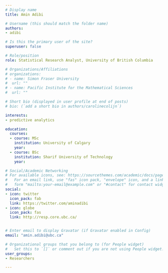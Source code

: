 ```yaml
---
# Display name
title: Amin Adibi

# Username (this should match the folder name)
authors:
- adibi

# Is this the primary user of the site?
superuser: false

# Role/position
role: Statistical Research Analyst, University of British Columbia

# Organizations/Affiliations
# organizations:
# - name: Simon Fraser University
#  url: ""
# - name: Pacific Institute for the Mathematical Sciences
#  url: ""

# Short bio (displayed in user profile at end of posts)
# bio: (`add a short bio in authors/carolinecolijn`)

interests:
- predictive analytics

education:
  courses:
  - course: MSc
    institution: University of Calgary
    year: 
  - course: BSc
    institution: Sharif University of Technology
    year: 

# Social/Academic Networking
# For available icons, see: https://sourcethemes.com/academic/docs/page-builder/#icons
#   For an email link, use "fas" icon pack, "envelope" icon, and a link in the
#   form "mailto:your-email@example.com" or "#contact" for contact widget.
social:
- icon: twitter
  icon_pack: fab
  link: https://twitter.com/aminadibi
- icon: globe
  icon_pack: fas
  link: http://resp.core.ubc.ca/


# Enter email to display Gravatar (if Gravatar enabled in Config)
email: "amin.adibi@ubc.ca"

# Organizational groups that you belong to (for People widget)
#   Set this to `[]` or comment out if you are not using People widget.
user_groups:
- Researchers 

---
```




